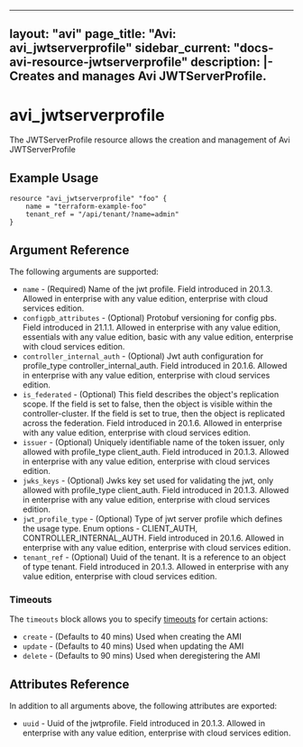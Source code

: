 <!--
    Copyright 2021 VMware, Inc.
    SPDX-License-Identifier: Mozilla Public License 2.0
-->
---
layout: "avi"
page_title: "Avi: avi_jwtserverprofile"
sidebar_current: "docs-avi-resource-jwtserverprofile"
description: |-
  Creates and manages Avi JWTServerProfile.
---

# avi_jwtserverprofile

The JWTServerProfile resource allows the creation and management of Avi JWTServerProfile

## Example Usage

```hcl
resource "avi_jwtserverprofile" "foo" {
    name = "terraform-example-foo"
    tenant_ref = "/api/tenant/?name=admin"
}
```

## Argument Reference

The following arguments are supported:

* `name` - (Required) Name of the jwt profile. Field introduced in 20.1.3. Allowed in enterprise with any value edition, enterprise with cloud services edition.
* `configpb_attributes` - (Optional) Protobuf versioning for config pbs. Field introduced in 21.1.1. Allowed in enterprise with any value edition, essentials with any value edition, basic with any value edition, enterprise with cloud services edition.
* `controller_internal_auth` - (Optional) Jwt auth configuration for profile_type controller_internal_auth. Field introduced in 20.1.6. Allowed in enterprise with any value edition, enterprise with cloud services edition.
* `is_federated` - (Optional) This field describes the object's replication scope. If the field is set to false, then the object is visible within the controller-cluster. If the field is set to true, then the object is replicated across the federation. Field introduced in 20.1.6. Allowed in enterprise with any value edition, enterprise with cloud services edition.
* `issuer` - (Optional) Uniquely identifiable name of the token issuer, only allowed with profile_type client_auth. Field introduced in 20.1.3. Allowed in enterprise with any value edition, enterprise with cloud services edition.
* `jwks_keys` - (Optional) Jwks key set used for validating the jwt, only allowed with profile_type client_auth. Field introduced in 20.1.3. Allowed in enterprise with any value edition, enterprise with cloud services edition.
* `jwt_profile_type` - (Optional) Type of jwt server profile which defines the usage type. Enum options - CLIENT_AUTH, CONTROLLER_INTERNAL_AUTH. Field introduced in 20.1.6. Allowed in enterprise with any value edition, enterprise with cloud services edition.
* `tenant_ref` - (Optional) Uuid of the tenant. It is a reference to an object of type tenant. Field introduced in 20.1.3. Allowed in enterprise with any value edition, enterprise with cloud services edition.


### Timeouts

The `timeouts` block allows you to specify [timeouts](https://www.terraform.io/docs/configuration/resources.html#timeouts) for certain actions:

* `create` - (Defaults to 40 mins) Used when creating the AMI
* `update` - (Defaults to 40 mins) Used when updating the AMI
* `delete` - (Defaults to 90 mins) Used when deregistering the AMI

## Attributes Reference

In addition to all arguments above, the following attributes are exported:

* `uuid` -  Uuid of the jwtprofile. Field introduced in 20.1.3. Allowed in enterprise with any value edition, enterprise with cloud services edition.

